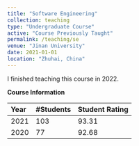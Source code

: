 ```yaml
---
title: "Software Engineering"
collection: teaching
type: "Undergraduate Course"
active: "Course Previously Taught"
permalink: /teaching/se
venue: "Jinan University"
date: 2021-01-01
location: "Zhuhai, China"
---
```


I finished teaching this course in 2022.

**Course Information**

| Year    | #Students | Student Rating  |
|:--------|:----------|:----------------|
| 2021    | 103       | 93.31           |
| 2020    | 77        | 92.68           |
